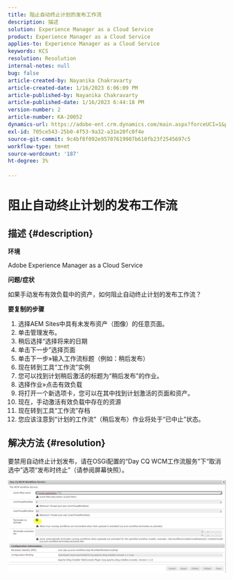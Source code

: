 ```yaml
---
title: 阻止自动终止计划的发布工作流
description: 描述
solution: Experience Manager as a Cloud Service
product: Experience Manager as a Cloud Service
applies-to: Experience Manager as a Cloud Service
keywords: KCS
resolution: Resolution
internal-notes: null
bug: false
article-created-by: Nayanika Chakravarty
article-created-date: 1/16/2023 6:06:09 PM
article-published-by: Nayanika Chakravarty
article-published-date: 1/16/2023 6:44:18 PM
version-number: 2
article-number: KA-20052
dynamics-url: https://adobe-ent.crm.dynamics.com/main.aspx?forceUCI=1&pagetype=entityrecord&etn=knowledgearticle&id=d9c58173-c895-ed11-aad1-6045bd006149
exl-id: 705ce543-25b0-4f53-9a32-a31e20fc0f4e
source-git-commit: 9c4bf8f092e95707619907b610fb23f2545697c5
workflow-type: tm+mt
source-wordcount: '187'
ht-degree: 3%

---
```


# 阻止自动终止计划的发布工作流

## 描述 {#description}


<b>环境</b>

Adobe Experience Manager as a Cloud Service

<b>问题/症状</b>

如果手动发布有效负载中的资产，如何阻止自动终止计划的发布工作流？

<b>要复制的步骤</b>

1. 选择AEM Sites中具有未发布资产（图像）的任意页面。
2. 单击管理发布。
3. 稍后选择“选择将来的日期
4. 单击下一步”选择页面
5. 单击下一步»输入工作流标题（例如：稍后发布）
6. 现在转到工具“工作流”实例
7. 您可以找到计划稍后激活的标题为“稍后发布”的作业。
8. 选择作业»点击有效负载
9. 将打开一个新选项卡，您可以在其中找到计划激活的页面和资产。
10. 现在，手动激活有效负载中存在的资源
11. 现在转到工具“工作流”存档
12. 您应该注意到“计划的工作流”（稍后发布）作业将处于“已中止”状态。



## 解决方法 {#resolution}


要禁用自动终止计划发布，请在OSGi配置的“Day CQ WCM工作流服务”下“取消选中”选项“发布时终止”（请参阅屏幕快照）。

![](assets/d1e5b094-d901-ed11-82e4-00224809fe22.png)
